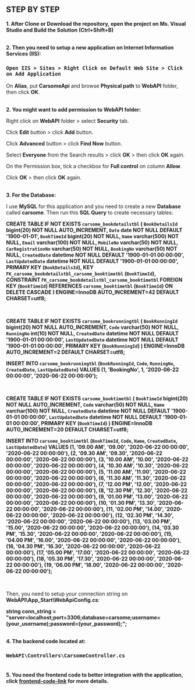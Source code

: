 ## STEP BY STEP

**1. After Clone or Download the repository, open the project on Ms. Visual Studio and Build the Solution (Ctrl+Shift+B)**<br/><br/>

**2. Then you need to setup a new application on Internet Information Services (IIS):**

### `Open IIS > Sites > Right Click on Default Web Site > Click on Add Application`

On **Alias**, put **CarsomeApi** and browse **Physical path** to **WebAPI** folder, then click **OK**.<br/><br/>

**2. You might want to add permission to WebAPI folder:**

Right click on **WebAPI** folder > select **Security** tab.

Click **Edit** button > click **Add** button.

Click **Advanced** button > click **Find Now** button.

Select **Everyone** from the Search results > click **OK** > then click **OK** again.

On the Permission box, tick a checkbox for **Full control** on column **Allow**.

Click **OK** > then click **OK** again.<br/><br/>

**3. For the Database:**

I use **MySQL** for this application and you need to create a new **Database** called **carsome**.
Then run this **SQL Query** to create necessary tables:

**CREATE TABLE IF NOT EXISTS `carsome_bookdetailstbl` (
  `BookDetailsId` bigint(20) NOT NULL AUTO_INCREMENT,
  `Date` date NOT NULL DEFAULT '1900-01-01',
  `BookTimeId` bigint(20) NOT NULL,
  `Name` varchar(500) NOT NULL,
  `Email` varchar(100) NOT NULL,
  `MobileNo` varchar(50) NOT NULL,
  `CarRegistrationNo` varchar(50) NOT NULL,
  `BookingNo` varchar(50) NOT NULL,
  `CreatedDate` datetime NOT NULL DEFAULT '1900-01-01 00:00:00',
  `LastUpdatedDate` datetime NOT NULL DEFAULT '1900-01-01 00:00:00',
  PRIMARY KEY (`BookDetailsId`),
  KEY `FK_carsome_bookdetailstbl_carsome_booktimetbl` (`BookTimeId`),
  CONSTRAINT `FK_carsome_bookdetailstbl_carsome_booktimetbl` FOREIGN KEY (`BookTimeId`) REFERENCES `carsome_booktimetbl` (`BookTimeId`) ON DELETE CASCADE
) ENGINE=InnoDB AUTO_INCREMENT=42 DEFAULT CHARSET=utf8;**

<br/>

**CREATE TABLE IF NOT EXISTS `carsome_bookrunningtbl` (
  `BookRunningId` bigint(20) NOT NULL AUTO_INCREMENT,
  `Code` varchar(50) NOT NULL,
  `RunningNo` int(10) NOT NULL,
  `CreatedDate` datetime NOT NULL DEFAULT '1900-01-01 00:00:00',
  `LastUpdatedDate` datetime NOT NULL DEFAULT '1900-01-01 00:00:00',
  PRIMARY KEY (`BookRunningId`)
) ENGINE=InnoDB AUTO_INCREMENT=2 DEFAULT CHARSET=utf8;**

**INSERT INTO `carsome_bookrunningtbl` (`BookRunningId`, `Code`, `RunningNo`, `CreatedDate`, `LastUpdatedDate`) VALUES
	(1, 'BookingNo', 1, '2020-06-22 00:00:00', '2020-06-22 00:00:00');**

<br/>

**CREATE TABLE IF NOT EXISTS `carsome_booktimetbl` (
  `BookTimeId` bigint(20) NOT NULL AUTO_INCREMENT,
  `Code` varchar(50) NOT NULL,
  `Name` varchar(100) NOT NULL,
  `CreatedDate` datetime NOT NULL DEFAULT '1900-01-01 00:00:00',
  `LastUpdatedDate` datetime NOT NULL DEFAULT '1900-01-01 00:00:00',
  PRIMARY KEY (`BookTimeId`)
) ENGINE=InnoDB AUTO_INCREMENT=20 DEFAULT CHARSET=utf8;**

**INSERT INTO `carsome_booktimetbl` (`BookTimeId`, `Code`, `Name`, `CreatedDate`, `LastUpdatedDate`) VALUES
	(1, '09.00 AM', '09.00', '2020-06-22 00:00:00', '2020-06-22 00:00:00'),
	(2, '09.30 AM', '09.30', '2020-06-22 00:00:00', '2020-06-22 00:00:00'),
	(3, '10.00 AM', '10.00', '2020-06-22 00:00:00', '2020-06-22 00:00:00'),
	(4, '10.30 AM', '10.30', '2020-06-22 00:00:00', '2020-06-22 00:00:00'),
	(5, '11.00 AM', '11.00', '2020-06-22 00:00:00', '2020-06-22 00:00:00'),
	(6, '11.30 AM', '11.30', '2020-06-22 00:00:00', '2020-06-22 00:00:00'),
	(7, '12.00 PM', '12.00', '2020-06-22 00:00:00', '2020-06-22 00:00:00'),
	(8, '12.30 PM', '12.30', '2020-06-22 00:00:00', '2020-06-22 00:00:00'),
	(9, '01.00 PM', '13.00', '2020-06-22 00:00:00', '2020-06-22 00:00:00'),
	(10, '01.30 PM', '13.30', '2020-06-22 00:00:00', '2020-06-22 00:00:00'),
	(11, '02.00 PM', '14.00', '2020-06-22 00:00:00', '2020-06-22 00:00:00'),
	(12, '02.30 PM', '14.30', '2020-06-22 00:00:00', '2020-06-22 00:00:00'),
	(13, '03.00 PM', '15.00', '2020-06-22 00:00:00', '2020-06-22 00:00:00'),
	(14, '03.30 PM', '15.30', '2020-06-22 00:00:00', '2020-06-22 00:00:00'),
	(15, '04.00 PM', '16.00', '2020-06-22 00:00:00', '2020-06-22 00:00:00'),
	(16, '04.30 PM', '16.30', '2020-06-22 00:00:00', '2020-06-22 00:00:00'),
	(17, '05.00 PM', '17.00', '2020-06-22 00:00:00', '2020-06-22 00:00:00'),
	(18, '05.30 PM', '17.30', '2020-06-22 00:00:00', '2020-06-22 00:00:00'),
	(19, '06.00 PM', '18.00', '2020-06-22 00:00:00', '2020-06-22 00:00:00');**

<br/>

Then, you need to setup your connection string on **WebAPI\App_Start\WebApiConfig.cs**:

**string conn_string = "server=localhost;port=3306;database=carsome;username=(your_username);password=(your_password);";**<br/><br/>

**4. The backend code located at:**

### `WebAPI\Controllers\CarsomeController.cs`<br/><br/>

**5. You need the frontend code to better integration with the application, click [frontend-code-link](https://github.com/avdnowhere/frontend/tree/dev) for more details.**
